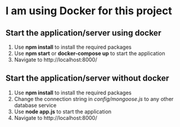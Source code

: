 # I am using Docker for this project

## Start the application/server using docker

1. Use **npm install** to install the required packages 
2. Use **npm start** or **docker-compose up** to start the application
3. Navigate to http://localhost:8000/

## Start the application/server without docker

1. Use **npm install** to install the required packages
2. Change the connection string in *config/mongoose.js* to any other database service
3. Use **node app.js** to start the application
4. Navigate to http://localhost:8000/